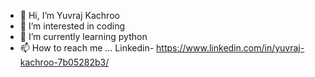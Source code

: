 - 👋 Hi, I’m Yuvraj Kachroo
- 👀 I’m interested in coding
- 🌱 I’m currently learning python 
- 📫 How to reach me ... Linkedin- https://www.linkedin.com/in/yuvraj-kachroo-7b05282b3/



<!---
My-Good-Friend/My-Good-Friend is a ✨ special ✨ repository because its `README.md` (this file) appears on your GitHub profile.
You can click the Preview link to take a look at your changes.
--->

